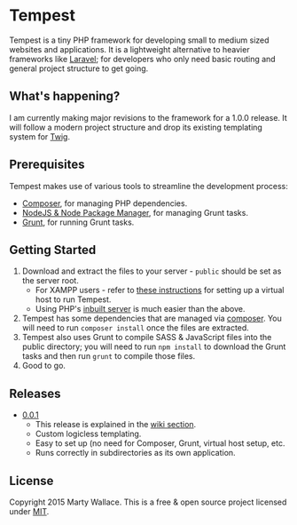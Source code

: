 # Tempest

Tempest is a tiny PHP framework for developing small to medium sized websites and applications. It is a lightweight alternative to heavier frameworks like [Laravel](http://laravel.com/); for developers who only need basic routing and general project structure to get going.

## What's happening?

I am currently making major revisions to the framework for a 1.0.0 release. It will follow a modern project structure and drop its existing templating system for [Twig](http://twig.sensiolabs.org/).

## Prerequisites

Tempest makes use of various tools to streamline the development process:

* [Composer](https://getcomposer.org/), for managing PHP dependencies.
* [NodeJS & Node Package Manager](http://nodejs.org/), for managing Grunt tasks.
* [Grunt](http://gruntjs.com/), for running Grunt tasks.

## Getting Started

1. Download and extract the files to your server - `public` should be set as the server root.
	* For XAMPP users - refer to [these instructions](http://sawmac.com/xampp/virtualhosts/) for setting up a virtual host to run Tempest.
	* Using PHP's [inbuilt server](http://php.net/manual/en/features.commandline.webserver.php) is much easier than the above.
2. Tempest has some dependencies that are managed via [composer](https://getcomposer.org). You will need to run `composer install` once the files are extracted.
3. Tempest also uses Grunt to compile SASS & JavaScript files into the public directory; you will need to run `npm install` to download the Grunt tasks and then run `grunt` to compile those files.
4. Good to go.

## Releases

* [0.0.1](https://github.com/MartyWallace/Tempest/releases/tag/0.0.1)
	* This release is explained in the [wiki section](https://github.com/MartyWallace/Tempest/wiki).
    * Custom logicless templating.
    * Easy to set up (no need for Composer, Grunt, virtual host setup, etc.
    * Runs correctly in subdirectories as its own application.

## License

Copyright 2015 Marty Wallace. This is a free & open source project licensed under [MIT](http://opensource.org/licenses/MIT).